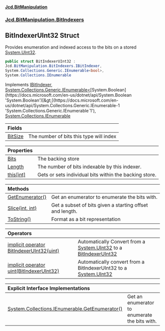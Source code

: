 #### [Jcd.BitManipulation](index.md 'index')
### [Jcd.BitManipulation.BitIndexers](Jcd.BitManipulation.BitIndexers.md 'Jcd.BitManipulation.BitIndexers')

## BitIndexerUInt32 Struct

Provides enumeration and indexed access to the bits on a
stored [System.UInt32](https://docs.microsoft.com/en-us/dotnet/api/System.UInt32 'System.UInt32').

```csharp
public struct BitIndexerUInt32 :
Jcd.BitManipulation.BitIndexers.IBitIndexer,
System.Collections.Generic.IEnumerable<bool>,
System.Collections.IEnumerable
```

Implements [IBitIndexer](Jcd.BitManipulation.BitIndexers.IBitIndexer.md 'Jcd.BitManipulation.BitIndexers.IBitIndexer'), [System.Collections.Generic.IEnumerable&lt;](https://docs.microsoft.com/en-us/dotnet/api/System.Collections.Generic.IEnumerable-1 'System.Collections.Generic.IEnumerable`1')[System.Boolean](https://docs.microsoft.com/en-us/dotnet/api/System.Boolean 'System.Boolean')[&gt;](https://docs.microsoft.com/en-us/dotnet/api/System.Collections.Generic.IEnumerable-1 'System.Collections.Generic.IEnumerable`1'), [System.Collections.IEnumerable](https://docs.microsoft.com/en-us/dotnet/api/System.Collections.IEnumerable 'System.Collections.IEnumerable')

| Fields | |
| :--- | :--- |
| [BitSize](Jcd.BitManipulation.BitIndexers.BitIndexerUInt32.BitSize.md 'Jcd.BitManipulation.BitIndexers.BitIndexerUInt32.BitSize') | The number of bits this type will index |

| Properties                                                                                                                              |                                                        |
|:----------------------------------------------------------------------------------------------------------------------------------------|:-------------------------------------------------------|
| [Bits](Jcd.BitManipulation.BitIndexers.BitIndexerUInt32.Bits.md 'Jcd.BitManipulation.BitIndexers.BitIndexerUInt32.Bits')                | The backing store                                      |
| [Length](Jcd.BitManipulation.BitIndexers.BitIndexerUInt32.Length.md 'Jcd.BitManipulation.BitIndexers.BitIndexerUInt32.Length')          | The number of bits indexable by this indexer.          |
| [this[int]](Jcd.BitManipulation.BitIndexers.BitIndexerUInt32.this[int].md 'Jcd.BitManipulation.BitIndexers.BitIndexerUInt32.this[int]') | Gets or sets individual bits within the backing store. |

| Methods | |
| :--- | :--- |
| [GetEnumerator()](Jcd.BitManipulation.BitIndexers.BitIndexerUInt32.GetEnumerator().md 'Jcd.BitManipulation.BitIndexers.BitIndexerUInt32.GetEnumerator()') | Get an enumerator to enumerate the bits with. |
| [Slice(int, int)](Jcd.BitManipulation.BitIndexers.BitIndexerUInt32.Slice(int,int).md 'Jcd.BitManipulation.BitIndexers.BitIndexerUInt32.Slice(int, int)') | Get a subset of bits given a starting offset and length. |
| [ToString()](Jcd.BitManipulation.BitIndexers.BitIndexerUInt32.ToString().md 'Jcd.BitManipulation.BitIndexers.BitIndexerUInt32.ToString()') | Format as a bit representation |

| Operators                                                                                                                                                                                                                                                                               |                                                                                                                                                                                                                                                         |
|:----------------------------------------------------------------------------------------------------------------------------------------------------------------------------------------------------------------------------------------------------------------------------------------|:--------------------------------------------------------------------------------------------------------------------------------------------------------------------------------------------------------------------------------------------------------|
| [implicit operator BitIndexerUInt32(uint)](Jcd.BitManipulation.BitIndexers.BitIndexerUInt32.op_ImplicitJcd.BitManipulation.BitIndexers.BitIndexerUInt32(uint).md 'Jcd.BitManipulation.BitIndexers.BitIndexerUInt32.op_Implicit Jcd.BitManipulation.BitIndexers.BitIndexerUInt32(uint)') | Automatically Convert from a [System.UInt32](https://docs.microsoft.com/en-us/dotnet/api/System.UInt32 'System.UInt32') to a [BitIndexerUInt32](Jcd.BitManipulation.BitIndexers.BitIndexerUInt32.md 'Jcd.BitManipulation.BitIndexers.BitIndexerUInt32') |
| [implicit operator uint(BitIndexerUInt32)](Jcd.BitManipulation.BitIndexers.BitIndexerUInt32.op_Implicituint(Jcd.BitManipulation.BitIndexers.BitIndexerUInt32).md 'Jcd.BitManipulation.BitIndexers.BitIndexerUInt32.op_Implicit uint(Jcd.BitManipulation.BitIndexers.BitIndexerUInt32)') | Automatically convert from a BitIndexerUInt32 to a [System.UInt32](https://docs.microsoft.com/en-us/dotnet/api/System.UInt32 'System.UInt32')                                                                                                           |

| Explicit Interface Implementations | |
| :--- | :--- |
| [System.Collections.IEnumerable.GetEnumerator()](Jcd.BitManipulation.BitIndexers.BitIndexerUInt32.System.Collections.IEnumerable.GetEnumerator().md 'Jcd.BitManipulation.BitIndexers.BitIndexerUInt32.System.Collections.IEnumerable.GetEnumerator()') | Get an enumerator to enumerate the bits with. |
